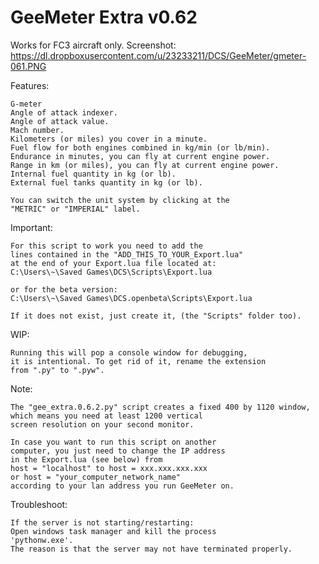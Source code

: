 GeeMeter Extra v0.62
===
Works for FC3 aircraft only.
Screenshot: https://dl.dropboxusercontent.com/u/23233211/DCS/GeeMeter/gmeter-061.PNG

Features:

	G-meter
	Angle of attack indexer.
	Angle of attack value.
	Mach number.
	Kilometers (or miles) you cover in a minute.
	Fuel flow for both engines combined in kg/min (or lb/min).
	Endurance in minutes, you can fly at current engine power.
	Range in km (or miles), you can fly at current engine power.
	Internal fuel quantity in kg (or lb).
	External fuel tanks quantity in kg (or lb).

	You can switch the unit system by clicking at the
	"METRIC" or "IMPERIAL" label.

Important:

	For this script to work you need to add the
	lines contained in the "ADD_THIS_TO_YOUR_Export.lua"
	at the end of your Export.lua file located at:
	C:\Users\~\Saved Games\DCS\Scripts\Export.lua

	or for the beta version:
	C:\Users\~\Saved Games\DCS.openbeta\Scripts\Export.lua

	If it does not exist, just create it, (the "Scripts" folder too).
WIP:

	Running this will pop a console window for debugging,
	it is intentional. To get rid of it, rename the extension
	from ".py" to ".pyw".

Note:

	The "gee_extra.0.6.2.py" script creates a fixed 400 by 1120 window,
	which means you need at least 1200 vertical
	screen resolution on your second monitor.

	In case you want to run this script on another
	computer, you just need to change the IP address
	in the Export.lua (see below) from
	host = "localhost" to host = xxx.xxx.xxx.xxx
	or host = "your_computer_network_name"
	according to your lan address you run GeeMeter on.

Troubleshoot:

	If the server is not starting/restarting:
	Open windows task manager and kill the process
	'pythonw.exe'.
	The reason is that the server may not have terminated properly.
